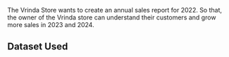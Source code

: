 The Vrinda Store wants to create an annual sales report for 2022. So that, the owner of the Vrinda store can understand their customers and grow more sales in 2023 and 2024.
## Dataset Used
